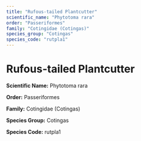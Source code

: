 ```yaml
---
title: "Rufous-tailed Plantcutter"
scientific_name: "Phytotoma rara"
order: "Passeriformes"
family: "Cotingidae (Cotingas)"
species_group: "Cotingas"
species_code: "rutpla1"
---
```


# Rufous-tailed Plantcutter

**Scientific Name:** Phytotoma rara

**Order:** Passeriformes

**Family:** Cotingidae (Cotingas)

**Species Group:** Cotingas

**Species Code:** rutpla1
